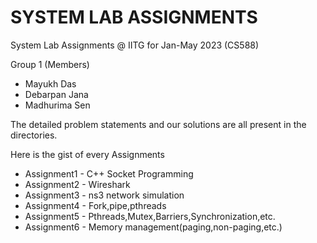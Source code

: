 # SYSTEM LAB ASSIGNMENTS

System Lab Assignments @ IITG for Jan-May 2023 (CS588)

Group 1 (Members)
  - Mayukh Das
  - Debarpan Jana
  - Madhurima Sen

The detailed problem statements and our solutions are all present in the directories.

Here is the gist of every Assignments
  - Assignment1 - C++ Socket Programming
  - Assignment2 - Wireshark 
  - Assignment3 - ns3 network simulation
  - Assignment4 - Fork,pipe,pthreads
  - Assignment5 - Pthreads,Mutex,Barriers,Synchronization,etc.
  - Assignment6 - Memory management(paging,non-paging,etc.)
